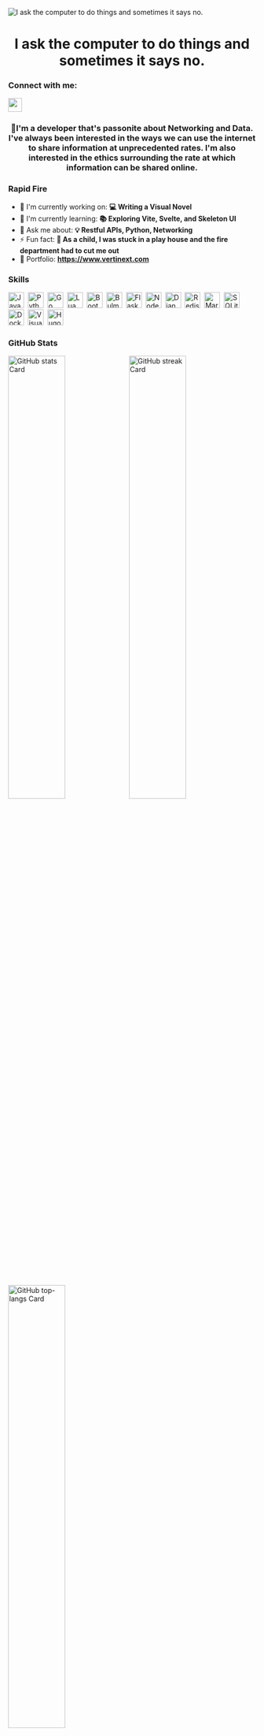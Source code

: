 ![I ask the computer to do things and sometimes it says no.](https://i.imgur.com/etprUZZ.png)

<div id="toc">
  <ul align="center" style="list-style: none">
    <summary>
      <h1>
        I ask the computer to do things and sometimes it says no.
      </h1>
    </summary>
  </ul>
</div>

**<h3 align="left">Connect with me:</h3>** 
<p align="left"><a href="https://github.com/ccubed" target="_blank"><img src="https://img.shields.io/badge/GitHub-100000?style=for-the-badge&logo=github&logoColor=white" height="28" style="margin-right: 4px"></a></p>

 **<h3 align="center">🔗I'm a developer that's passonite about Networking and Data. I've always been interested in the ways we can use the internet to share information at unprecedented rates. I'm also interested in the ethics surrounding the rate at which information can be shared online.</h3>**

**<h3 align="left">Rapid Fire</h3>**

- 💼 I'm currently working on: **💻 Writing a Visual Novel**
- 🌱 I'm currently learning: **📚 Exploring Vite, Svelte, and Skeleton UI**
- 💬 Ask me about: **💡 Restful APIs, Python, Networking**
- ⚡ Fun fact: **🎢 As a child, I was stuck in a play house and the fire department had to cut me out**
- 📂 Portfolio: **<a href="https://www.vertinext.com" target="_blank">https://www.vertinext.com</a>**

 **<h3 align="left">Skills</h3>**

<p align="left"><img src="https://img.shields.io/badge/JavaScript-F7DF1C?logo=javascript&logoColor=white" height="32" alt="JavaScript" style="margin-right: 4px"> <img src="https://img.shields.io/badge/Python-306998?logo=python&logoColor=white" height="32" alt="Python" style="margin-right: 4px"> <img src="https://img.shields.io/badge/Go-00ADD8?logo=go&logoColor=white" height="32" alt="Go" style="margin-right: 4px"> <img src="https://img.shields.io/badge/Lua-2C2D72?logo=lua&logoColor=white" height="32" alt="Lua" style="margin-right: 4px"> <img src="https://img.shields.io/badge/Bootstrap-563D7C?logo=bootstrap&logoColor=white" height="32" alt="Bootstrap" style="margin-right: 4px"> <img src="https://img.shields.io/badge/Bulma-00D1B2?logo=bulma&logoColor=white" height="32" alt="Bulma" style="margin-right: 4px"> <img src="https://img.shields.io/badge/Flask-000000?logo=flask&logoColor=white" height="32" alt="Flask" style="margin-right: 4px"> <img src="https://img.shields.io/badge/Node.js-8CC84B?logo=node.js&logoColor=white" height="32" alt="Node.js" style="margin-right: 4px"> <img src="https://img.shields.io/badge/Django-092E20?logo=django&logoColor=white" height="32" alt="Django" style="margin-right: 4px"> <img src="https://img.shields.io/badge/Redis-DC382D?logo=redis&logoColor=white" height="32" alt="Redis" style="margin-right: 4px"> <img src="https://img.shields.io/badge/MariaDB-003545?logo=mariadb&logoColor=white" height="32" alt="MariaDB" style="margin-right: 4px"> <img src="https://img.shields.io/badge/SQLite-003B57?logo=sqlite&logoColor=white" height="32" alt="SQLite" style="margin-right: 4px"> <img src="https://img.shields.io/badge/Docker-2496ED?logo=docker&logoColor=white" height="32" alt="Docker" style="margin-right: 4px"> <img src="https://img.shields.io/badge/Visual_Studio_Code-007ACC?logo=visual-studio-code&logoColor=white" height="32" alt="Visual Studio Code" style="margin-right: 4px"> <img src="https://img.shields.io/badge/Hugo-FF4088?logo=hugo&logoColor=white" height="32" alt="Hugo" style="margin-right: 4px"></p>

 **<h3 align="left">GitHub Stats</h3>**

<p align="left">
  <img width="48%" src="https://github-readme-stats.vercel.app/api?username=ccubed&theme=react&hide_title=false&hide_rank=false&show_icons=false&include_all_commits=false&count_private=true&line_height=23" alt="GitHub stats Card" />
  <img width="48%" src="https://streak-stats.demolab.com/?user=ccubed&theme=react&hide_border=false&date_format=M+j%5B%2C+Y%5D&mode=daily&hide_total_contributions=false&hide_current_streak=false&hide_longest_streak=false&card_height=200" alt="GitHub streak Card" />
</p>

<p align="left">
  <img width="48%" src="https://github-readme-stats.vercel.app/api/top-langs?username=ccubed&theme=react&hide_title=false&layout=compact&langs_count=6&hide_progress=false&card_width=400" alt="GitHub top-langs Card" />
</p>
